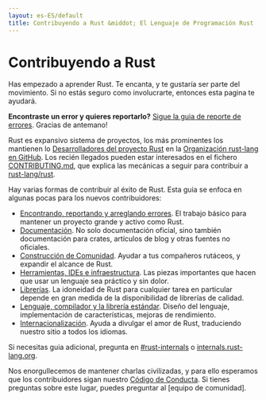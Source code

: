 ```yaml
---
layout: es-ES/default
title: Contribuyendo a Rust &middot; El Lenguaje de Programación Rust
---
```


# Contribuyendo a Rust

Has empezado a aprender Rust. Te encanta, y te gustaría ser parte del
movimiento. Si no estás seguro como involucrarte, entonces esta pagina te
ayudará.

**Encontraste un error y quieres reportarlo?** [Sigue la guia de reporte de
errores][bugs]. Gracias de antemano!

Rust es expansivo sistema de proyectos, los más prominentes los mantienen lo
[Desarrolladores del proyecto Rust][devs] en la [Organización rust-lang en
GitHub][rust-lang]. Los recién llegados pueden estar interesados en el fichero
[CONTRIBUTING.md], que explica las mecánicas a seguir para contribuir a
[rust-lang/rust].

Hay varias formas de contribuir al éxito de Rust.
Esta guia se enfoca en algunas pocas para los nuevos contribuidores:

* [Encontrando, reportando y arreglando errores](contribute-bugs.html). El
    trabajo básico para mantener un proyecto grande y activo como Rust.
* [Documentación](contribute-docs.html). No solo documentación oficial, sino
    también documentación para crates, artículos de blog y otras fuentes no
    oficiales.
* [Construcción de Comunidad](contribute-community.html). Ayudar a tus
    compañeros rutáceos, y expandir el alcance de Rust.
* [Herramientas, IDEs e infraestructura](contribute-tools.html). Las piezas
    importantes que hacen que usar un lenguaje sea práctico y sin dolor.
* [Librerías](contribute-libs.html). La idoneidad de Rust para cualquier tarea
    en particular depende en gran medida de la disponibilidad de librerías de
    calidad.
* [Lenguaje, compilador y la librería estándar](contribute-compiler.html).
    Diseño del lenguaje, implementación de características, mejoras de
    rendimiento.
* [Internacionalización](contribute-translations.html). Ayuda a divulgar el amor
    de Rust, traduciendo nuestro sitio a todos los idiomas.

Si necesitas guia adicional, pregunta en [#rust-internals] o
[internals.rust-lang.org].

Nos enorgullecemos de mantener charlas civilizadas, y para ello esperamos que
los contribuidores sigan nuestro [Código de Conducta][coc]. Si tienes preguntas
sobre este lugar, puedes preguntar al [equipo de comunidad].

<!--
TODO: Write a guide to rust processes and governance to link from here
TODO: List of active initiatives
TODO: Write guide to advertising Rust projects to link from
libs / community building
-->

[#rust-internals]: https://kiwiirc.com/nextclient/#ircs://irc.mozilla.org:6697/#rust-internals?nick=rustacean??
[CONTRIBUTING.md]: https://github.com/rust-lang/rust/blob/master/CONTRIBUTING.md
[bugs]: https://github.com/rust-lang/rust/blob/master/CONTRIBUTING.md#bug-reports
[coc]: https://www.rust-lang.org/conduct.html
[community team]: https://www.rust-lang.org/team.html#Community
[dev_proc]: community.html#rust-development
[devs]: https://github.com/rust-lang/rust/graphs/contributors
[internals.rust-lang.org]: https://internals.rust-lang.org/
[rust-lang/rust]: https://github.com/rust-lang/rust
[rust-lang]: https://github.com/rust-lang

